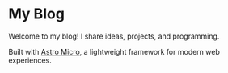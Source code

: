 # My Blog

Welcome to my blog! I share ideas, projects, and programming.

Built with [Astro Micro](https://github.com/trevortylerlee/astro-micro), a lightweight framework for modern web experiences.
